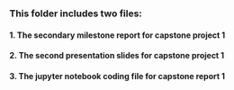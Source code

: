 ### This folder includes two files:
#### 1. The secondary milestone report for capstone project 1
#### 2. The second presentation slides for capstone project 1
#### 3. The jupyter notebook coding file for capstone report 1
